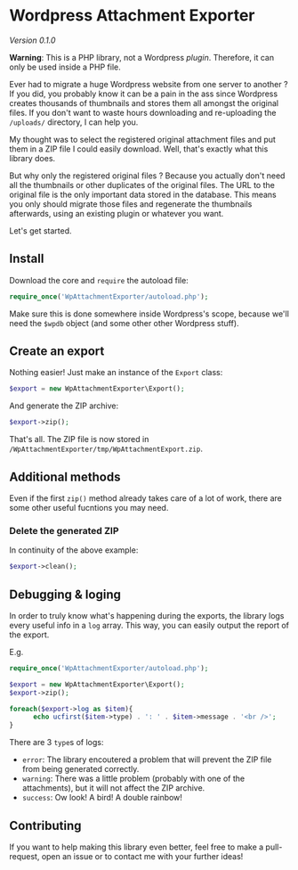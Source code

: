 # Wordpress Attachment Exporter

_Version 0.1.0_

**Warning**: This is a PHP library, not a Wordpress _plugin_. Therefore, it can only be used inside a PHP file.

Ever had to migrate a huge Wordpress website from one server to another ? If you did, you probably know it can be a pain in the ass since Wordpress creates thousands of thumbnails and stores them all amongst the original files. If you don't want to waste hours downloading and re-uploading the `/uploads/` directory, I can help you.

My thought was to select the registered original attachment files and put them in a ZIP file I could easily download. Well, that's exactly what this library does.

But why only the registered original files ? Because you actually don't need all the thumbnails or other duplicates of the original files. The URL to the original file is the only important data stored in the database. This means you only should migrate those files and regenerate the thumbnails afterwards, using an existing plugin or whatever you want.

Let's get started.


## Install

Download the core and `require` the autoload file:

```php
require_once('WpAttachmentExporter/autoload.php');
```

Make sure this is done somewhere inside Wordpress's scope, because we'll need the `$wpdb` object (and some other other Wordpress stuff).


## Create an export

Nothing easier! Just make an instance of the `Export` class:

```php
$export = new WpAttachmentExporter\Export();
```

And generate the ZIP archive:

```php
$export->zip();
```

That's all. The ZIP file is now stored in `/WpAttachmentExporter/tmp/WpAttachmentExport.zip`.


## Additional methods

Even if the first `zip()` method already takes care of a lot of work, there are some other useful fucntions you may need.


### Delete the generated ZIP

In continuity of the above example:

```php
$export->clean();
```


## Debugging & loging

In order to truly know what's happening during the exports, the library logs every useful info in a `log` array. This way, you can easily output the report of the export.

E.g.

```php
require_once('WpAttachmentExporter/autoload.php');

$export = new WpAttachmentExporter\Export();
$export->zip();

foreach($export->log as $item){
      echo ucfirst($item->type) . ': ' . $item->message . '<br />';
}
```

There are 3 `type`s of logs:

- `error`: The library encoutered a problem that will prevent the ZIP file from being generated correctly.
- `warning`: There was a little problem (probably with one of the attachments), but it will not affect the ZIP archive.
- `success`: Ow look! A bird! A double rainbow!


## Contributing

If you want to help making this library even better, feel free to make a pull-request, open an issue or to contact me with your further ideas!